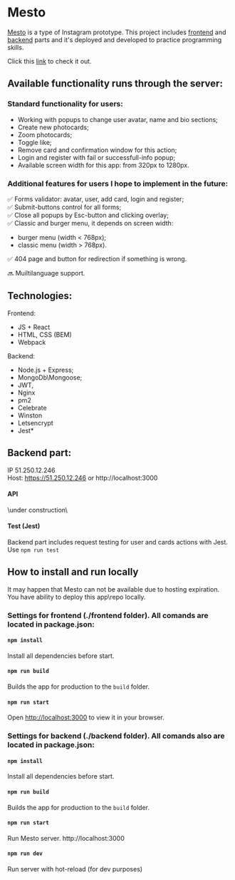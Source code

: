 # Mesto 

[Mesto]( https://bofeof.nomoredomains.club) is a type of Instagram prototype. This project includes [frontend](https://github.com/bofeof/react-mesto-auth) and [backend](https://github.com/bofeof/express-mesto-gha) parts and it's deployed and developed to practice programming skills.

Click this [link](https://bofeof.nomoredomains.club) to check it out.


## Available functionality runs through the server:

### Standard functionality for users:
 
* Working with popups to change user avatar, name and bio sections;
* Create new photocards;
* Zoom photocards;
* Toggle like;
* Remove card and confirmation window for this action;
* Login and register with fail or successfull-info popup;
* Available screen width for this app: from 320px to 1280px.


 ### Additional features for users I hope to implement in the future:
✅ Forms validator: avatar, user, add card, login and register;  
✅ Submit-buttons control for all forms;  
✅ Close all popups by Esc-button and clicking overlay;  
✅ Classic and burger menu, it depends on screen width:
* burger menu (width < 768px);  
* classic menu (width > 768px).

✅ 404 page and button for redirection if something is wrong.
 
 🔜 Muiltilanguage support.


## Technologies:

Frontend:
* JS + React
* HTML, CSS (BEM)
* Webpack

Backend:
* Node.js + Express;
* MongoDb\Mongoose;
* JWT,
* Nginx
* pm2
* Celebrate
* Winston
* Letsencrypt 
* Jest*

## Backend part:
IP 51.250.12.246  
Host: https://51.250.12.246 or http://localhost:3000  

#### API
\under construction\

#### Test (Jest)
Backend part includes request testing for user and cards actions with Jest.  
Use `npm run test`


## How to install and run locally

It may happen that Mesto can not be available due to hosting expiration. You have ability to deploy this app\repo locally.

### Settings for frontend (./frontend folder). All comands are located in package.json:

#### `npm install`
Install all dependencies before start.

#### `npm run build`
Builds the app for production to the `build` folder.

#### `npm run start`
Open [http://localhost:3000](http://localhost:3000) to view it in your browser.


### Settings for backend (./backend folder). All comands also are located in package.json:

#### `npm install`
Install all dependencies before start.

#### `npm run build`
Builds the app for production to the `build` folder.

#### `npm run start`
Run Mesto server. http://localhost:3000

#### `npm run dev`
Run server with hot-reload (for dev purposes)


















